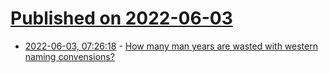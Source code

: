 # [Published on 2022-06-03](index.md)

* [2022-06-03, 07:26:18](https://news.ycombinator.com/item?id=31605275) - [How many man years are wasted with western naming convensions?](https://games.greggman.com/game/2022-06-02-western-naming-convensions-wasting-time_md/)
